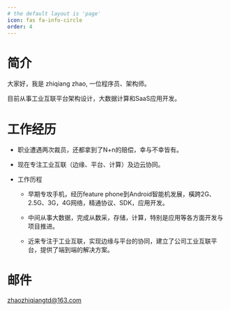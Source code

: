 ```yaml
---
# the default layout is 'page'
icon: fas fa-info-circle
order: 4
---
```


# 简介
大家好，我是 zhiqiang zhao, 一位程序员、架构师。

目前从事工业互联平台架构设计，大数据计算和SaaS应用开发。

# 工作经历
- 职业遭遇两次裁员，还都拿到了N+n的赔偿，幸与不幸皆有。

- 现在专注工业互联（边缘、平台、计算）及边云协同。

- 工作历程
   - 早期专攻手机，经历feature phone到Android智能机发展，橫跨2G、2.5G、3G，4G网络，精通协议、SDK，应用开发。

   - 中间从事大数据，完成从数采，存储，计算，特别是应用等各方面开发与项目推进。

   - 近来专注于工业互联，实现边缘与平台的协同，建立了公司工业互联平台，提供了端到端的解决方案。


# 邮件
zhaozhiqiangtd@163.com
